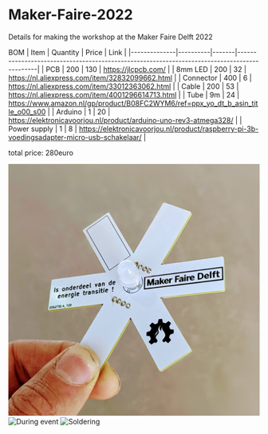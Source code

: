 # Maker-Faire-2022

Details for making the workshop at the Maker Faire Delft 2022

BOM
| Item         | Quantity | Price | Link                                                                                        |
|--------------|----------|-------|---------------------------------------------------------------------------------------------|
| PCB          | 200      | 130   | https://jlcpcb.com/                                                                         |
| 8mm LED      | 200      | 32    | https://nl.aliexpress.com/item/32832099662.html                                             |
| Connector    | 400      | 6     | https://nl.aliexpress.com/item/33012363062.html                                             |
| Cable        | 200      | 53    | https://nl.aliexpress.com/item/4001296614713.html                                           |
| Tube         | 9m       | 24    | https://www.amazon.nl/gp/product/B08FC2WYM6/ref=ppx_yo_dt_b_asin_title_o00_s00              |
| Arduino      | 1        | 20    | https://elektronicavoorjou.nl/product/arduino-uno-rev3-atmega328/                           |
| Power supply | 1        | 8     | https://elektronicavoorjou.nl/product/raspberry-pi-3b-voedingsadapter-micro-usb-schakelaar/ |

total price: 280euro

![Single](media/single.jpg?raw=true "Single")
![During event](media/during-event.jpg?raw=true "During event")
![Soldering](media/soldering.jpg?raw=true "Soldering")
